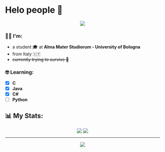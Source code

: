 # Helo people 🖖
<div id="header" align="center">
  <img src="https://media.giphy.com/media/Dh5q0sShxgp13DwrvG/giphy.gif">
</div>

### 🙋‍♂️ I'm:
* a student 🎓 at **Alma Mater Studiorum - University of Bologna**
* from Italy 🇮🇹
* ~~currently trying to survive 🫠~~

### 🤓 Learning:
- [x] **C**
- [x] **Java**
- [x] **C#**
- [ ] **Python**

## 📊 My Stats:
<div id="header" align="center"
<a href="https://github.com/RafMarr/github-readme-stats">
  <img align="center" src="http://github-readme-streak-stats.herokuapp.com?user=RafMarr&theme=dracula" />
</a>
<a href="https://github.com/RafMarr/github-readme-stats">
  <img align="center" src="https://github-readme-stats.vercel.app/api?username=RafMarr&count_private=true&show_icons=true&&theme=dracula" />
</a>
</div>

-------------------------------------------------------

<div id="header" align="center">
  <img src="https://github-readme-stats.vercel.app/api/top-langs/?username=RafMarr&layout=compact&langs_count=8&size_weight=0.5&count_weight=0.5&theme=dracula" />
</div>
